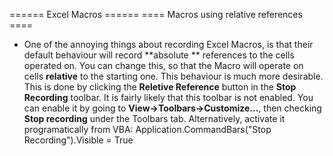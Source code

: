 ====== Excel Macros ======
==== Macros using relative references ====
  * One of the annoying things about recording Excel Macros, is that their default behaviour will record **absolute ** references to the cells operated on.  You can change this, so that the Macro will operate on cells **relative** to the starting one.  This behaviour is much more desirable.  This is done by clicking the **Reletive Reference** button in the **Stop Recording** toolbar.  It is fairly likely that this toolbar is not enabled.  You can enable it by going to **View->Toolbars->Customize...**, then checking **Stop recording** under the Toolbars tab.  Alternatively, activate it programatically from VBA:
  Application.CommandBars("Stop Recording").Visible = True